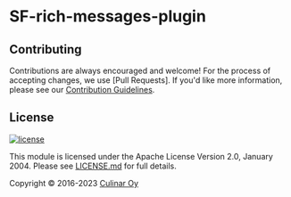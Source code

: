# SF-rich-messages-plugin


## Contributing

Contributions are always encouraged and welcome! For the process of accepting changes, we use
[Pull Requests]. If you'd like more information, please see our [Contribution Guidelines].

## License

[![license][badge-license]][apache20]

This module is licensed under the Apache License Version 2.0, January 2004.
Please see [LICENSE.md]() for full details.

Copyright &copy; 2016-2023 [Culinar Oy](https://www.ultimate.ai)

[contribution guidelines]: https://github.com/ultimateai/SF-rich-messages-plugin/blob/main/CONTRIBUTING.md
[badge-license]: https://img.shields.io/badge/license-Apache%202.0-brightgreen.svg
[apache20]: https://www.apache.org/licenses/LICENSE-2.0
[license]: https://github.com/ultimateai/SF-rich-messages-plugin/blob/main/LICENSE.md
